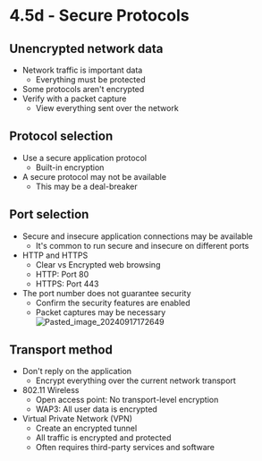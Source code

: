 # 4.5d - Secure Protocols
## Unencrypted network data
- Network traffic is important data
	- Everything must be protected
- Some protocols aren't encrypted
- Verify with a packet capture
	- View everything sent over the network
## Protocol selection
- Use a secure application protocol
	- Built-in encryption
- A secure protocol may not be available
	- This may be a deal-breaker
## Port selection
- Secure and insecure application connections may be available
	- It's common to run secure and insecure on different ports
- HTTP and HTTPS
	- Clear vs Encrypted web browsing
	- HTTP: Port 80
	- HTTPS: Port 443
- The port number does not guarantee security
	- Confirm the security features are enabled
	- Packet captures may be necessary
![Pasted_image_20240917172649](//assets/Pasted_image_20240917172649.webp)
## Transport method
- Don't reply on the application
	- Encrypt everything over the current network transport
- 802.11 Wireless
	- Open access point: No transport-level encryption
	- WAP3: All user data is encrypted
- Virtual Private Network (VPN)
	- Create an encrypted tunnel
	- All traffic is encrypted and protected
	- Often requires third-party services and software
